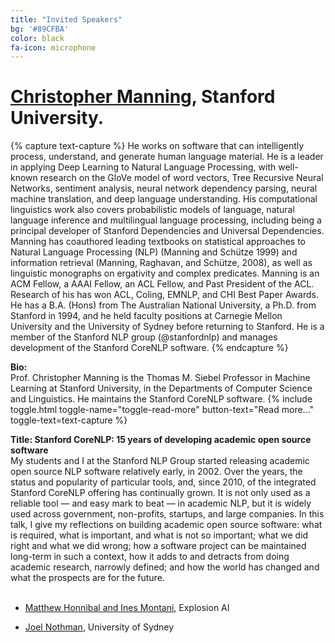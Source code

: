 ```yaml
---
title: "Invited Speakers"
bg: '#89CFBA'
color: black
fa-icon: microphone
---
```




# [Christopher Manning](https://nlp.stanford.edu/manning/), Stanford University.

{% capture text-capture %}
He works on software that can intelligently process, understand, and generate human language material. He is a leader in applying Deep Learning to Natural Language Processing, with well-known research on the GloVe model of word vectors, Tree Recursive Neural Networks, sentiment analysis, neural network dependency parsing, neural machine translation, and deep language understanding. His computational linguistics work also covers probabilistic models of language, natural language inference and multilingual language processing, including being a principal developer of Stanford Dependencies and Universal Dependencies. Manning has coauthored leading textbooks on statistical approaches to Natural Language Processing (NLP) (Manning and Schütze 1999) and information retrieval (Manning, Raghavan, and Schütze, 2008), as well as linguistic monographs on ergativity and complex predicates. Manning is an ACM Fellow, a AAAI Fellow, an ACL Fellow, and Past President of the ACL. Research of his has won ACL, Coling, EMNLP, and CHI Best Paper Awards. He has a B.A. (Hons) from The Australian National University, a Ph.D. from Stanford in 1994, and he held faculty positions at Carnegie Mellon University and the University of Sydney before returning to Stanford. He is a member of the Stanford NLP group (@stanfordnlp) and manages development of the Stanford CoreNLP software.
{% endcapture %}

**Bio:** 
<br>
Prof. Christopher Manning is the Thomas M. Siebel Professor in Machine Learning at Stanford University, in the Departments of Computer Science and Linguistics. He maintains the Stanford CoreNLP software.
{% include toggle.html toggle-name="toggle-read-more" button-text="Read more..." toggle-text=text-capture %}


**Title: Stanford CoreNLP: 15 years of developing academic open source software**
<br>
My students and I at the Stanford NLP Group started releasing academic open source NLP software relatively early, in 2002. Over the years, the status and popularity of particular tools, and, since 2010, of the integrated Stanford CoreNLP offering has continually grown. It is not only used as a reliable tool — and easy mark to beat — in academic NLP, but it is widely used across government, non-profits, startups, and large companies. In this talk, I give my reflections on building academic open source software: what is required, what is important, and what is not so important; what we did right and what we did wrong; how a software project can be maintained long-term in such a context, how it adds to and detracts from doing academic research, narrowly defined; and how the world has changed and what the prospects are for the future.
<br><br>

- [Matthew Honnibal and Ines Montani](https://explosion.ai), Explosion AI

- [Joel Nothman](http://joelnothman.com/), University of Sydney
